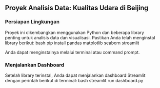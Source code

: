 ## Proyek Analisis Data: Kualitas Udara di Beijing

### Persiapan Lingkungan

Proyek ini dikembangkan menggunakan Python dan beberapa library penting untuk analisis data dan visualisasi. Pastikan Anda telah menginstal library berikut:
bash pip install pandas matplotlib seaborn streamlit

Anda dapat menginstalnya melalui terminal atau command prompt.

### Menjalankan Dashboard

Setelah library terinstal, Anda dapat menjalankan dashboard Streamlit dengan perintah berikut di terminal:
bash streamlit run dashboard.py
